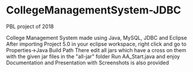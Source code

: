 # CollegeManagementSystem-JDBC

PBL project of 2018

College Management System made using Java, MySQL, JDBC and Eclipse
After importing Project 5.0 in your eclipse workspace, right click and go to Properties->Java Build Path
There edit all jars which have a cross on them with the given jar files in the "all-jar" folder
Run AA_Start.java and enjoy
Documentation and Presentation with Screenshots is also provided
